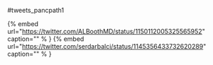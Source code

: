 #tweets_pancpath1

{% embed url="https://twitter.com/ALBoothMD/status/1150112005325565952"  caption="" % }
{% embed url="https://twitter.com/serdarbalci/status/1145356433732620289"  caption="" % }
